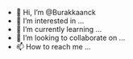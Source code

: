 - 👋 Hi, I’m @Burakkaanck
- 👀 I’m interested in ...
- 🌱 I’m currently learning ...
- 💞️ I’m looking to collaborate on ...
- 📫 How to reach me ...

<!---
BurakkaanckrFika/BurakkaanckrFika is a ✨ special ✨ repository because its `README.md` (this file) appears on your GitHub profile.
You can click the Preview link to take a look at your changes.
--->
